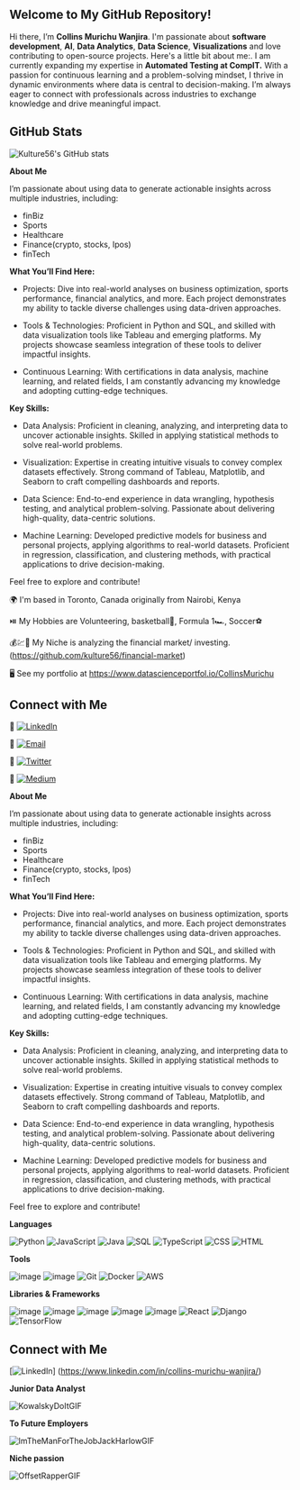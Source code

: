 ## Welcome to My GitHub Repository!

Hi there, I’m **Collins Murichu Wanjira**. I'm passionate about **software development**, **AI**,  **Data Analytics**, **Data Science**, **Visualizations** and love contributing to open-source projects. Here's a little bit about me:. 
I am currently expanding my expertise in **Automated Testing at CompIT.**
With a passion for continuous learning and a problem-solving mindset, I thrive in dynamic environments where data is central to decision-making. I’m always eager to connect with professionals across industries to exchange knowledge and drive meaningful impact.

## GitHub Stats

![Kulture56's GitHub stats](https://github-readme-stats.vercel.app/api?username=kulture56&show_icons=true&theme=radical)

**About Me**

I’m passionate about using data to generate actionable insights across multiple industries, including:

* finBiz
* Sports
* Healthcare
* Finance(crypto, stocks, Ipos)
* finTech

**What You’ll Find Here:**
* Projects:
Dive into real-world analyses on business optimization, sports performance, financial analytics, and more. Each project demonstrates my ability to tackle diverse challenges using data-driven approaches.

* Tools & Technologies:
Proficient in Python and SQL, and skilled with data visualization tools like Tableau and emerging platforms. My projects showcase seamless integration of these tools to deliver impactful insights.

* Continuous Learning:
With certifications in data analysis, machine learning, and related fields, I am constantly advancing my knowledge and adopting cutting-edge techniques.

**Key Skills:**
* Data Analysis:
Proficient in cleaning, analyzing, and interpreting data to uncover actionable insights.
Skilled in applying statistical methods to solve real-world problems.

* Visualization:
Expertise in creating intuitive visuals to convey complex datasets effectively.
Strong command of Tableau, Matplotlib, and Seaborn to craft compelling dashboards and reports.

* Data Science:
End-to-end experience in data wrangling, hypothesis testing, and analytical problem-solving.
Passionate about delivering high-quality, data-centric solutions.

* Machine Learning:
Developed predictive models for business and personal projects, applying algorithms to real-world datasets.
Proficient in regression, classification, and clustering methods, with practical applications to drive decision-making.

Feel free to explore and contribute!





🌍  I'm based in Toronto, Canada originally from Nairobi, Kenya

⏯️ My Hobbies are Volunteering, basketball🏀, Formula 1🏎️, Soccer⚽

💰💹💸 My Niche is analyzing the financial market/ investing.(https://github.com/kulture56/financial-market)

🖥️  See my portfolio at https://www.datascienceportfol.io/CollinsMurichu

## Connect with Me

🔗 [![LinkedIn](https://img.shields.io/badge/LinkedIn-0077B5?style=for-the-badge&logo=linkedin&logoColor=white)](https://www.linkedin.com/in/collins-murichu-wanjira/)

🔗 [![Email](https://img.shields.io/badge/Email-D14836?style=for-the-badge&logo=gmail&logoColor=white)](mailto:murichucollins26@gmail.com)

🔗 [![Twitter](https://img.shields.io/badge/Twitter-1DA1F2?style=for-the-badge&logo=twitter&logoColor=white)](https://twitter.com/yourprofile)

🔗 [![Medium](https://img.shields.io/badge/Medium-12100E?style=for-the-badge&logo=medium&logoColor=white)](https://medium.com/@Sub_Kulture)


**About Me**

I’m passionate about using data to generate actionable insights across multiple industries, including:

* finBiz
* Sports
* Healthcare
* Finance(crypto, stocks, Ipos)
* finTech

**What You’ll Find Here:**
* Projects:
Dive into real-world analyses on business optimization, sports performance, financial analytics, and more. Each project demonstrates my ability to tackle diverse challenges using data-driven approaches.

* Tools & Technologies:
Proficient in Python and SQL, and skilled with data visualization tools like Tableau and emerging platforms. My projects showcase seamless integration of these tools to deliver impactful insights.

* Continuous Learning:
With certifications in data analysis, machine learning, and related fields, I am constantly advancing my knowledge and adopting cutting-edge techniques.

**Key Skills:**
* Data Analysis:
Proficient in cleaning, analyzing, and interpreting data to uncover actionable insights.
Skilled in applying statistical methods to solve real-world problems.

* Visualization:
Expertise in creating intuitive visuals to convey complex datasets effectively.
Strong command of Tableau, Matplotlib, and Seaborn to craft compelling dashboards and reports.

* Data Science:
End-to-end experience in data wrangling, hypothesis testing, and analytical problem-solving.
Passionate about delivering high-quality, data-centric solutions.

* Machine Learning:
Developed predictive models for business and personal projects, applying algorithms to real-world datasets.
Proficient in regression, classification, and clustering methods, with practical applications to drive decision-making.

Feel free to explore and contribute!

**Languages**

![Python](https://img.shields.io/badge/Python-3776AB?style=for-the-badge&logo=python&logoColor=white)
![JavaScript](https://img.shields.io/badge/JavaScript-F7DF1E?style=for-the-badge&logo=javascript&logoColor=black)
![Java](https://img.shields.io/badge/Java-007396?style=for-the-badge&logo=java&logoColor=white)
![SQL](https://img.shields.io/badge/SQL-4479A1?style=for-the-badge&logo=postgresql&logoColor=white)
![TypeScript](https://img.shields.io/badge/TypeScript-007ACC?style=for-the-badge&logo=typescript&logoColor=white)
![CSS](https://img.shields.io/badge/CSS-1572B6?style=for-the-badge&logo=css3&logoColor=white)
![HTML](https://img.shields.io/badge/HTML-E34F26?style=for-the-badge&logo=html5&logoColor=white)

**Tools**

![image](https://github.com/user-attachments/assets/a7337c4e-458d-47c2-81f6-5f0c0a5bb5a0)
![image](https://github.com/user-attachments/assets/61a658da-0755-4c12-b5dc-896e94776d96)
![Git](https://img.shields.io/badge/Git-F05032?style=for-the-badge&logo=git&logoColor=white)
![Docker](https://img.shields.io/badge/Docker-2496ED?style=for-the-badge&logo=docker&logoColor=white)                                   ![AWS](https://img.shields.io/badge/AWS-232F3E?style=for-the-badge&logo=amazon-aws&logoColor=white)

**Libraries & Frameworks**

![image](https://github.com/user-attachments/assets/c2e9605c-8cb1-4dcb-a252-737a4ba88f24)
![image](https://github.com/user-attachments/assets/9b486941-dcb6-4f9c-8693-19e07a17cac2)
![image](https://github.com/user-attachments/assets/fedf256c-9590-454c-a3ad-105e8b836279)
![image](https://github.com/user-attachments/assets/2e1cba64-9aa3-41e5-9a17-705bee92217e)
![image](https://github.com/user-attachments/assets/1cf0a0ad-47c7-4bff-a699-9601ef712c4b)
![React](https://img.shields.io/badge/React-20232A?style=for-the-badge&logo=react&logoColor=61DAFB) 
![Django](https://img.shields.io/badge/Django-092E20?style=for-the-badge&logo=django&logoColor=white) 
![TensorFlow](https://img.shields.io/badge/TensorFlow-FF6F00?style=for-the-badge&logo=tensorflow&logoColor=white) 
## Connect with Me

[![LinkedIn](https://img.shields.io/badge/LinkedIn-0077B5?style=for-the-badge&logo=linkedin&logoColor=white)]
(https://www.linkedin.com/in/collins-murichu-wanjira/)

**Junior Data Analyst** 

![KowalskyDoItGIF](https://github.com/user-attachments/assets/5990d2d4-48ea-4c19-a4cd-0a668fdd33ef) 

**To Future Employers**

![ImTheManForTheJobJackHarlowGIF](https://github.com/user-attachments/assets/6ae27c39-33af-48b7-82a9-fbc8219154d0)

**Niche passion**

![OffsetRapperGIF](https://github.com/user-attachments/assets/61502963-26f3-4884-98c1-e7f3309bd9e9)










